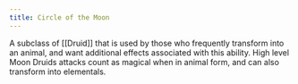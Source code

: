 ```yaml
---
title: Circle of the Moon
---
```

A subclass of [[Druid]] that is used by those who frequently transform into an animal, and want additional effects associated with this ability. High level Moon Druids attacks count as magical when in animal form, and can also transform into elementals. 